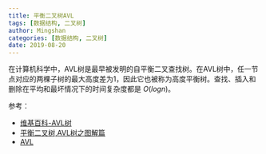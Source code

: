 ```yaml
---
title: 平衡二叉树AVL
tags: [数据结构, 二叉树]
author: Mingshan
categories: [数据结构, 二叉树]
date: 2019-08-20
---
```


在计算机科学中，AVL树是最早被发明的自平衡二叉查找树。在AVL树中，任一节点对应的两棵子树的最大高度差为1，因此它也被称为高度平衡树。查找、插入和删除在平均和最坏情况下的时间复杂度都是 $O(logn)$。


参考：

- [维基百科-AVL树](https://zh.wikipedia.org/wiki/AVL%E6%A0%91)
- [平衡二叉树,AVL树之图解篇](https://www.cnblogs.com/suimeng/p/4560056.html)
- [AVL](https://www.jianshu.com/p/65c90aa1236d)

